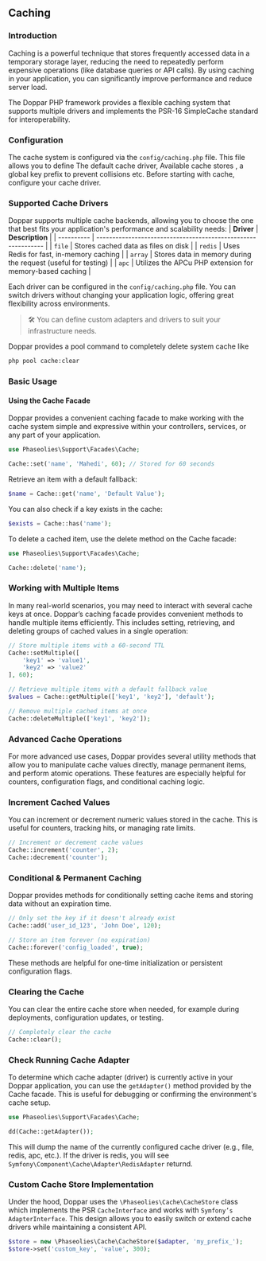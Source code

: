 ## Caching
### Introduction
Caching is a powerful technique that stores frequently accessed data in a temporary storage layer, reducing the need to repeatedly perform expensive operations (like database queries or API calls). By using caching in your application, you can significantly improve performance and reduce server load.

The Doppar PHP framework provides a flexible caching system that supports multiple drivers and implements the PSR-16 SimpleCache standard for interoperability.

### Configuration
The cache system is configured via the `config/caching.php` file. This file allows you to define The default cache driver,
Available cache stores , a global key prefix to prevent collisions etc. Before starting with cache, configure your cache driver.

### Supported Cache Drivers
Doppar supports multiple cache backends, allowing you to choose the one that best fits your application's performance and scalability needs:
| **Driver** | **Description**                                               |
| ---------- | ------------------------------------------------------------- |
| `file`     | Stores cached data as files on disk                           |
| `redis`    | Uses Redis for fast, in-memory caching                        |
| `array`    | Stores data in memory during the request (useful for testing) |
| `apc`      | Utilizes the APCu PHP extension for memory-based caching      |

Each driver can be configured in the `config/caching.php` file. You can switch drivers without changing your application logic, offering great flexibility across environments.

> 🛠️ You can define custom adapters and drivers to suit your infrastructure needs.

Doppar provides a pool command to completely delete system cache like
```bash
php pool cache:clear
```

### Basic Usage
####  Using the Cache Facade
Doppar provides a convenient caching facade to make working with the cache system simple and expressive within your controllers, services, or any part of your application.
```php
use Phaseolies\Support\Facades\Cache;

Cache::set('name', 'Mahedi', 60); // Stored for 60 seconds
```

Retrieve an item with a default fallback:
```php
$name = Cache::get('name', 'Default Value');
```

You can also check if a key exists in the cache:
```php
$exists = Cache::has('name');
```
To delete a cached item, use the delete method on the Cache facade:
```php
use Phaseolies\Support\Facades\Cache;

Cache::delete('name');
```

### Working with Multiple Items
In many real-world scenarios, you may need to interact with several cache keys at once. Doppar’s caching facade provides convenient methods to handle multiple items efficiently. This includes setting, retrieving, and deleting groups of cached values in a single operation:
```php
// Store multiple items with a 60-second TTL
Cache::setMultiple([
    'key1' => 'value1',
    'key2' => 'value2'
], 60);

// Retrieve multiple items with a default fallback value
$values = Cache::getMultiple(['key1', 'key2'], 'default');

// Remove multiple cached items at once
Cache::deleteMultiple(['key1', 'key2']);
```

### Advanced Cache Operations
For more advanced use cases, Doppar provides several utility methods that allow you to manipulate cache values directly, manage permanent items, and perform atomic operations. These features are especially helpful for counters, configuration flags, and conditional caching logic.

### Increment Cached Values
You can increment or decrement numeric values stored in the cache. This is useful for counters, tracking hits, or managing rate limits.
```php
// Increment or decrement cache values
Cache::increment('counter', 2);
Cache::decrement('counter');
```

### Conditional & Permanent Caching
Doppar provides methods for conditionally setting cache items and storing data without an expiration time.
```php
// Only set the key if it doesn't already exist
Cache::add('user_id_123', 'John Doe', 120);

// Store an item forever (no expiration)
Cache::forever('config_loaded', true);
```
These methods are helpful for one-time initialization or persistent configuration flags.


### Clearing the Cache
You can clear the entire cache store when needed, for example during deployments, configuration updates, or testing.
```php
// Completely clear the cache
Cache::clear();
```

### Check Running Cache Adapter
To determine which cache adapter (driver) is currently active in your Doppar application, you can use the `getAdapter()` method provided by the Cache facade. This is useful for debugging or confirming the environment's cache setup.
```php
use Phaseolies\Support\Facades\Cache;

dd(Cache::getAdapter());
```
This will dump the name of the currently configured cache driver (e.g., file, redis, apc, etc.). If the driver is redis, you will see `Symfony\Component\Cache\Adapter\RedisAdapter` returnd.

### Custom Cache Store Implementation
Under the hood, Doppar uses the `\Phaseolies\Cache\CacheStore` class which implements the PSR `CacheInterface` and works with `Symfony’s AdapterInterface`. This design allows you to easily switch or extend cache drivers while maintaining a consistent API.

```php
$store = new \Phaseolies\Cache\CacheStore($adapter, 'my_prefix_');
$store->set('custom_key', 'value', 300);
```
